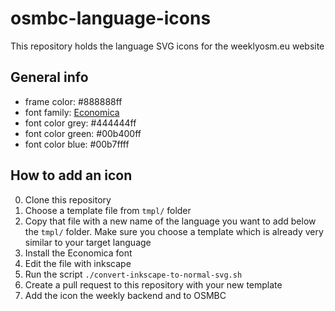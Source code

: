 # osmbc-language-icons

This repository holds the language SVG icons for the weeklyosm.eu website


## General info

* frame color: #888888ff
* font family: [Economica](https://www.fontsquirrel.com/fonts/economica)
* font color grey: #444444ff
* font color green: #00b400ff
* font color blue: #00b7ffff


## How to add an icon

0. Clone this repository
1. Choose a template file from `tmpl/` folder
2. Copy that file with a new name of the language you want to add below the `tmpl/` folder. Make sure you choose a template which is already very similar to your target language
3. Install the Economica font
4. Edit the file with inkscape
5. Run the script `./convert-inkscape-to-normal-svg.sh`
6. Create a pull request to this repository with your new template
7. Add the icon the weekly backend and to OSMBC

